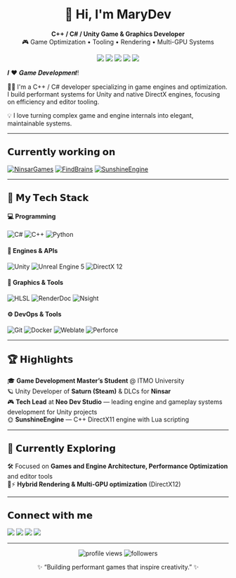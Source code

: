 
<h1 align="center">👋 Hi, I'm MaryDev</h1>

<p align="center">
  <b>C++ / C# / Unity Game & Graphics Developer</b><br/>
  🎮 Game Optimization • Tooling • Rendering • Multi-GPU Systems
</p>


<p align="center">
  <a href="https://www.linkedin.com/in/maria-ivashchenkina"><img src="https://img.shields.io/badge/LinkedIn-Maria%20Ivashchenkina-blue?style=flat&logo=linkedin"></a>
  <a href="https://www.youtube.com/@-renpyrabicokocho5346"><img src="https://img.shields.io/badge/YouTube-Maria%20BH-red?style=flat&logo=youtube"></a>
  <a href="https://maria-bh.itch.io/"><img src="https://img.shields.io/badge/Itch.io-Portfolio-ff69b4?style=flat&logo=itchdotio"></a>
  <a href="mailto:mari.avi00@mail.ru"><img src="https://img.shields.io/badge/Email-mari.avi00%40mail.ru-blue?style=flat&logo=gmail"></a>
  <a href="https://github.com/Maria20Maria20"><img src="https://img.shields.io/badge/GitHub-@Maria20Maria20-%23181717?style=flat&logo=github"></a>
</p>

𝑰 ❤️ 𝑮𝒂𝒎𝒆 𝑫𝒆𝒗𝒆𝒍𝒐𝒑𝒎𝒆𝒏𝒕!

👩‍💻 I'm a C++ / C# developer specializing in game engines and optimization.
I build performant systems for Unity and native DirectX engines, focusing on efficiency and editor tooling.

💡 I love turning complex game and engine internals into elegant, maintainable systems.

---

## 𝗖𝘂𝗿𝗿𝗲𝗻𝘁𝗹𝘆 𝘄𝗼𝗿𝗸𝗶𝗻𝗴 𝗼𝗻

[![NinsarGames](https://svg.bookmark.style/api?url=https://ninsar.games/&mode=dark&style=horizontal)](https://ninsar.games/)
[![FindBrains](https://svg.bookmark.style/api?url=https://store.steampowered.com/app/2940500/Find_Brains/&mode=light&style=horizontal)](https://store.steampowered.com/app/2940500/Find_Brains/)
[![SunshineEngine](https://svg.bookmark.style/api?url=https://github.com/ravilkooo/SunshineEngine&style=horizontal&mode=dark)](https://github.com/ravilkooo/SunshineEngine)



---

## 🧠 𝗠𝘆 𝗧𝗲𝗰𝗵 𝗦𝘁𝗮𝗰𝗸

#### 💻 Programming
![C#](https://img.shields.io/badge/-C%23-%23239120?style=flat-square&logo=c-sharp&logoColor=ffffff)
![C++](https://img.shields.io/badge/-C++-%2300599C?style=flat-square&logo=c%2B%2B&logoColor=ffffff)
![Python](https://img.shields.io/badge/-Python-%233776AB?style=flat-square&logo=python&logoColor=ffffff)

#### 🧰 Engines & APIs
![Unity](https://img.shields.io/badge/-Unity-%23000000?style=flat-square&logo=unity&logoColor=ffffff)
![Unreal Engine 5](https://img.shields.io/badge/-Unreal%20Engine%205-%23000000?style=flat-square&logo=unrealengine&logoColor=ffffff)
![DirectX 12](https://img.shields.io/badge/-DirectX%2012-%23107C10?style=flat-square&logo=windows&logoColor=ffffff)

#### 🎨 Graphics & Tools
![HLSL](https://img.shields.io/badge/-HLSL-%232C3E50?style=flat-square&logo=shaderlab&logoColor=ffffff)
![RenderDoc](https://img.shields.io/badge/-RenderDoc-%23555555?style=flat-square&logo=opengl&logoColor=ffffff)
![Nsight](https://img.shields.io/badge/-NVIDIA%20Nsight-%2376B900?style=flat-square&logo=nvidia&logoColor=ffffff)

#### ⚙️ DevOps & Tools
![Git](https://img.shields.io/badge/-Git-%23F05032?style=flat-square&logo=git&logoColor=ffffff)
![Docker](https://img.shields.io/badge/-Docker-%232496ED?style=flat-square&logo=docker&logoColor=ffffff)
![Weblate](https://img.shields.io/badge/-Weblate-%2300B7B3?style=flat-square&logo=weblate&logoColor=ffffff)
![Perforce](https://img.shields.io/badge/-Perforce-%230063B3?style=flat-square&logo=perforce&logoColor=ffffff)

---

## 🏆 𝗛𝗶𝗴𝗵𝗹𝗶𝗴𝗵𝘁𝘀

🎓 **Game Development Master’s Student** @ ITMO University  
🪐 Unity Developer of **Saturn (Steam)** & DLCs for **Ninsar**  
🎮 **Tech Lead** at **Neo Dev Studio** — leading engine and gameplay systems development for Unity projects  
🌞 **SunshineEngine** — C++ DirectX11 engine with Lua scripting  

---

## 🧭 𝗖𝘂𝗿𝗿𝗲𝗻𝘁𝗹𝘆 𝗘𝘅𝗽𝗹𝗼𝗿𝗶𝗻𝗴

🛠 Focused on **Games and Engine Architecture, Performance Optimization** and editor tools  
🧩⚡ **Hybrid Rendering & Multi-GPU optimization** (DirectX12)

---

## 𝗖𝗼𝗻𝗻𝗲𝗰𝘁 𝘄𝗶𝘁𝗵 𝗺𝗲

[![](https://img.shields.io/badge/-LinkedIn-%230A66C2?style=flat-square&logo=linkedin&logoColor=ffffff)](https://www.linkedin.com/in/maria-ivashchenkina)
[![](https://img.shields.io/badge/-YouTube-%23FF0000?style=flat-square&logo=youtube&logoColor=ffffff)](https://www.youtube.com/@-renpyrabicokocho5346)
[![](https://img.shields.io/badge/-Itch.io-%23FA5C5C?style=flat-square&logo=itchdotio&logoColor=ffffff)](https://maria-bh.itch.io/)
[![](https://img.shields.io/badge/-Email-%230078D4?style=flat-square&logo=gmail&logoColor=ffffff)](mailto:mari.avi00@mail.ru)

---

<p align="center">
  <img src="https://komarev.com/ghpvc/?username=Maria20Maria20&style=flat-square&color=brightgreen" alt="profile views"/>
  <img src="https://img.shields.io/github/followers/Maria20Maria20?style=flat-square&color=blue" alt="followers"/>
</p>

<p align="center">✨ “Building performant games that inspire creativity.” ✨</p>
